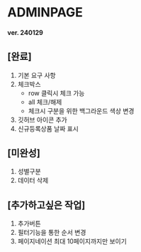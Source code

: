 # ADMINPAGE

#### ver. 240129

## [완료]
1. 기본 요구 사항
2. 체크박스
   - row 클릭시 체크 가능
   - all 체크/해제
   - 체크시 구분을 위한 백그라운드 색상 변경
3. 깃허브 아이콘 추가
4. 신규등록상품 날짜 표시

## [미완성]
1. 성별구분
2. 데이터 삭제

## [추가하고싶은 작업]
1. 추가버튼
2. 필터기능을 통한 순서 변경
3. 페이지네이션 최대 10페이지까지만 보이기